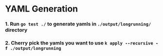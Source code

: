 # YAML Generation 

### 1. Run `go test ./` to generate yamls in `./output/longrunning/` directory
### 2. Cherry pick the yamls you want to use `k apply --recursive -f ./output/longrunning`
